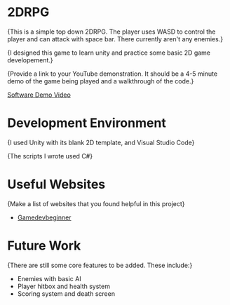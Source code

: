 # 2DRPG

{This is a simple top down 2DRPG. The player uses WASD to control the player and can attack with space bar. There currently aren't any enemies.}

{I designed this game to learn unity and practice some basic 2D game developement.}

{Provide a link to your YouTube demonstration.  It should be a 4-5 minute demo of the game being played and a walkthrough of the code.}

[Software Demo Video](http://youtube.link.goes.here)

# Development Environment

{I used Unity with its blank 2D template, and Visual Studio Code}

{The scripts I wrote used C#}

# Useful Websites

{Make a list of websites that you found helpful in this project}
* [Gamedevbeginner](https://gamedevbeginner.com/input-in-unity-made-easy-complete-guide-to-the-new-system/#input_system)

# Future Work

{There are still some core features to be added. These include:}
* Enemies with basic AI
* Player hitbox and health system
* Scoring system and death screen
